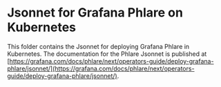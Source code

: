 # Jsonnet for Grafana Phlare on Kubernetes

This folder contains the Jsonnet for deploying Grafana Phlare in Kubernetes.
The documentation for the Phlare Jsonnet is published at [https://grafana.com/docs/phlare/next/operators-guide/deploy-grafana-phlare/jsonnet/](https://grafana.com/docs/phlare/next/operators-guide/deploy-grafana-phlare/jsonnet/).
